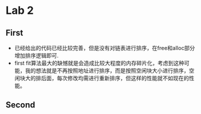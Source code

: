 Lab 2
====================
First
---------------
* 已经给出的代码已经比较完善，但是没有对链表进行排序，在free和alloc部分增加排序逻辑即可.
* first fit算法最大的缺憾就是会造成比较大程度的内存碎片化，考虑到这种可能，我的想法就是不再按照地址进行排序，而是按照空闲块大小进行排序，空闲块大的排后面，每次修改均需进行重新排序，但这样的性能就不如现在的性能。

Second
------------------------
